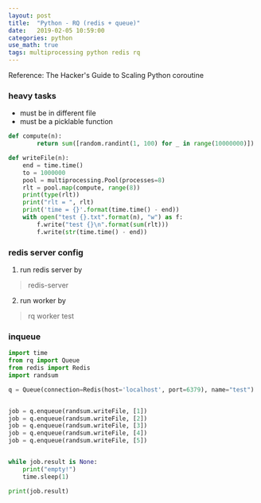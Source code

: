 ```yaml
---
layout: post
title:  "Python - RQ (redis + queue)"
date:   2019-02-05 10:59:00
categories: python
use_math: true
tags: multiprocessing python redis rq
---
```


Reference: The Hacker's Guide to Scaling Python coroutine

### heavy tasks
* must be in different file
* must be a picklable function

```python
def compute(n):
        return sum([random.randint(1, 100) for _ in range(10000000)])

def writeFile(n):
    end = time.time()
    to = 1000000
    pool = multiprocessing.Pool(processes=8)
    rlt = pool.map(compute, range(8))
    print(type(rlt))
    print("rlt = ", rlt)
    print('time = {}'.format(time.time() - end))
    with open("test {}.txt".format(n), "w") as f:
        f.write("test {}\n".format(sum(rlt)))
        f.write(str(time.time() - end))
```

### redis server config
1. run redis server by
> redis-server
2. run worker by
> rq worker test

### inqueue
```python
import time
from rq import Queue
from redis import Redis
import randsum

q = Queue(connection=Redis(host='localhost', port=6379), name="test")


job = q.enqueue(randsum.writeFile, [1])
job = q.enqueue(randsum.writeFile, [2])
job = q.enqueue(randsum.writeFile, [3])
job = q.enqueue(randsum.writeFile, [4])
job = q.enqueue(randsum.writeFile, [5])


while job.result is None:
    print("empty!")
    time.sleep(1)

print(job.result)
```
